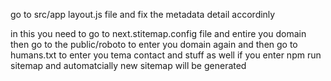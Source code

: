 go to src/app layout.js file and fix the metadata detail accordinly 

in this you need to go to next.stitemap.config file and entire you domain then go to the public/roboto to enter you domain again and then go to humans.txt to enter you tema contact and stuff as well 
if you enter npm run sitemap and automatcially new sitemap will be generated 
